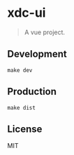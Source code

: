 # xdc-ui
> A vue project.

## Development

```shell
make dev
```

## Production
```
make dist
```

## License
MIT
